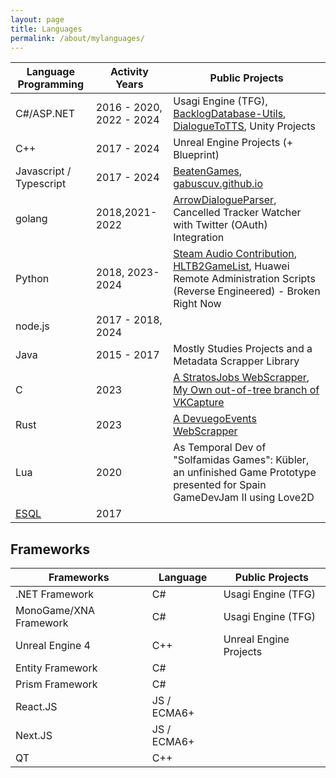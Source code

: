 ```yaml
---
layout: page
title: Languages
permalink: /about/mylanguages/
---
```

| Language Programming | Activity Years | Public Projects |
|-------|--------|--------|
| C#/ASP.NET | 2016 - 2020, 2022 - 2024 | Usagi Engine (TFG), [BacklogDatabase-Utils](https://github.com/gabuscuv/BacklogDatabase-Utils), [DialogueToTTS](https://github.com/gabuscuv/DialogueToTTS), Unity Projects |
| C++ | 2017 - 2024 | Unreal Engine Projects (+ Blueprint) |  
| Javascript / Typescript | 2017 - 2024 | [BeatenGames](https://github.com/gabuscuv/BeatenGames-Source), [gabuscuv.github.io](https://github.com/gabuscuv/gabuscuv.github.io) |
| golang | 2018,2021-2022 | [ArrowDialogueParser](https://github.com/gabuscuv/ArrowDialogueParser), Cancelled Tracker Watcher with Twitter (OAuth) Integration  |
| Python | 2018, 2023-2024| [Steam Audio Contribution](https://github.com/ValveSoftware/steam-audio/pull/253), [HLTB2GameList](https://github.com/gabuscuv/HLTB2GameList), Huawei Remote Administration Scripts (Reverse Engineered) - Broken Right Now|
| node.js | 2017 - 2018, 2024 |  |
| Java | 2015 - 2017 | Mostly Studies Projects and a Metadata Scrapper Library |
| C | 2023 | [A StratosJobs WebScrapper](https://github.com/gabuscuv/WebScrapperC), [My Own out-of-tree branch of VKCapture](https://github.com/gabuscuv/obs-vkcapture) |
| Rust | 2023 | [A DevuegoEvents WebScrapper](https://github.com/gabuscuv/WebScrapperRS) |
| Lua | 2020 | As Temporal Dev of "Solfamidas Games": Kübler, an unfinished Game Prototype  presented for Spain GameDevJam II using Love2D |
| [ESQL](https://www.ibm.com/support/knowledgecenter/SSMKHH_10.0.0/com.ibm.etools.mft.doc/ak00990_.html) | 2017 |  |

## Frameworks

| Frameworks | Language | Public Projects |
|-------|--------|--------|
| .NET Framework | C# | Usagi Engine (TFG) |
| MonoGame/XNA Framework | C# | Usagi Engine (TFG) |
| Unreal Engine 4 | C++ | Unreal Engine Projects |  
| Entity Framework | C# |   |
| Prism Framework | C# |  |
| React.JS | JS / ECMA6+ |  |
| Next.JS | JS / ECMA6+ |  |
| QT | C++ |  |